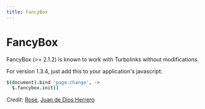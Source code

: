 ```yaml
---
title: FancyBox
---
```


# FancyBox

FancyBox (>= 2.1.2) is known to work with Turbolinks without modifications.

For version 1.3.4, just add this to your application's javascript:

```coffeescript
$(document).bind 'page:change', ->
  $.fancybox.init()
```

*Credit:* [Rose](https://github.com/R-osey), [Juan de Dios Herrero](https://github.com/jd-erreape)